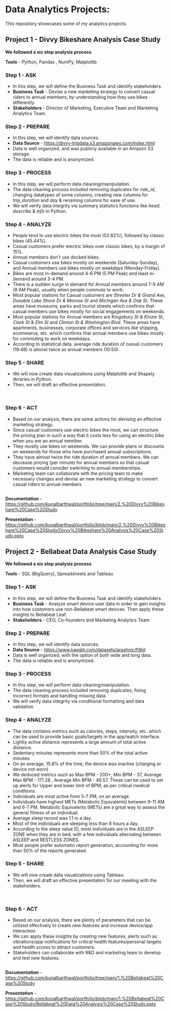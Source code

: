# Data Analytics Projects:

This repository showcases some of my analytics projects.



## Project 1 - Divvy Bikeshare Analysis Case Study

**We followed a six step analysis process**

**Tools** - Python, Pandas , NumPy, Matplotlib


### Step 1 - ASK 
* In this step, we will define the Business Task and identify stakeholders.
* **Business Task** - Devise a new marketing strategy to convert casual riders to annual members, by understanding how they use bikes differently.
* **Stakeholders** - Director of Marketing, Executive Team and Marketing Analytics Team.

### Step 2 - PREPARE
* In this step, we will identify data sources.
* **Data Source** - <https://divvy-tripdata.s3.amazonaws.com/index.html>
* Data is well organized, and was publicly available in an Amazon S3 storage.
* The data is reliable and is anonymized.

### Step 3 - PROCESS
* In this step, we will perform data cleaning/manipulation.
* The data cleaning process included removing duplicates for *ride_id*, changing datatypes of some columns, creating new columns for *trip_duration* and *day* & renaming columns for ease of use.
* We will verify data integrity via summary statistics functions like *head*, *describe* & *info* in Python.

### Step 4 - ANALYZE
* People tend to use electric bikes the most (52.82%), followed by classic bikes (45.44%).
* Casual customers prefer electric bikes over classic bikes, by a margin of 15%.
* Annual members don't use docked bikes.
* Casual customers use bikes mostly on weekends (Saturday-Sunday), and Annual members use bikes mostly on weekdays (Monday-Friday).
* Bikes are most in-demand around 4-6 PM (5 PM Peak) and least in-demand around 3-4 PM.
* There is a sudden surge in demand for Annual members around 7-9 AM (8 AM Peak), usually when people commute to work.
* Most popular stations for Casual customers are *Streeter Dr & Grand Ave*, *Dusable Lake Shore Dr & Monroe St* and *Michigan Ave & Oak St*. These areas have museums, parks and tourist streets which confirms that casual members use bikes mostly for social engagements on weekends.
* Most popular stations for Annual members are *Kingsbury St & Kinzie St*, *Clark St & Elm St* and *Clinton St & Washington Blvd*. These areas have apartments, businesses, corporate offices and services like shipping, ecommerce, etc. which confirms that annual members use bikes mostly for commuting to work on weekdays.
* According to statistical data, average ride duration of casual customers (19:48) is almost twice as annual members (10:50).

### Step 5 - SHARE
* We will now create data visualizations using Matplotlib and Shapely libraries in Python.
* Then, we will draft an effective presentation.

<img src="2. Divvy Bikeshare Case Study/Data Visualization/Bikes used per Day - Casual Customers.png" class="img-responsive" alt="">

<img src="2. Divvy Bikeshare Case Study/Data Visualization/Most Popular Start Stations - Casual Customers.png" class="img-responsive" alt="">


### Step 6 - ACT
* Based on our analysis, there are some actions for devising an effective marketing strategy.
* Since casual customers use electric bikes the most, we can structure the pricing plan in such a way that it costs less for using an electric bike when you are an annual member.
* They mostly use bikes on weekends. We can provide plans or discounts on weekends for those who have purchased annual subscriptions.
* They have almost twice the ride duration of annual members. We can decrease pricing (per minute) for annual members so that casual customers would consider switching to annual memberships.
* Marketing team can collaborate with the pricing team to make necessary changes and devise an new marketing strategy to convert casual riders to annual members

<img src="2. Divvy Bikeshare Case Study/Data Visualization/Conclusion.png" class="img-responsive" alt="">


**Documentation** - <https://github.com/kunalbarthwal/portfolio/tree/main/2.%20Divvy%20Bikeshare%20Case%20Study>

**Presentation** - <https://github.com/kunalbarthwal/portfolio/blob/main/2.%20Divvy%20Bikeshare%20Case%20Study/Divvy%20Bikeshare%20Analysis%20Case%20Study.pptx>



## Project 2 - Bellabeat Data Analysis Case Study

**We followed a six step analysis process**

**Tools** - SQL (BigQuery), Spreadsheets and Tableau


### Step 1 - ASK 
* In this step, we will define the Business Task and identify stakeholders.
* **Business Task** - Analyze smart device user data in order to gain insights into how customers use non-Bellabeat smart devices. Then apply these insights to Bellabeat Leaf.
* **Stakeholders** - CEO, Co-founders and Marketing Analytics Team

### Step 2 - PREPARE
* In this step, we will identify data sources.
* **Data Source** - <https://www.kaggle.com/datasets/arashnic/fitbit>
* Data is well organized, with the option of both wide and long data.
* The data is reliable and is anonymized.

### Step 3 - PROCESS
* In this step, we will perform data cleaning/manipulation.
* The data cleaning process included removing duplicates, fixing incorrect formats and handling missing data.
* We will verify data integrity via conditional formatting and data validation.

### Step 4 - ANALYZE
* The data contains metrics such as calories, steps, intensity, etc. which can be used to provide basic goals/targets in the app/watch interface.
* Lightly active distance represents a large amount of total active distance.
* Sedentary minutes represents more than 50%  of the total active minutes.
* On an average, 15.8% of the time, the device was inactive (charging or device not worn)
* We deduced metrics such as Max BPM - 200+, Min BPM - 37, Average Max BPM - 171.28 , Average Min BPM - 46.57. These can be used to set up alerts for Upper and lower limit of BPM, as per critical medical conditions.
* Individuals are most active from 5-7 PM, on an average.
* Individuals have highest METs (Metabolic Equivalents) between 9-11 AM and 6-7 PM. Metabolic Equivalents (METs) are a great way to assess the general fitness of an individual.
* Average sleep record was 1.1 in a day.
* Most of the individuals are sleeping less than 8 hours a day. 
* According to the sleep value ID, most individuals are in the ASLEEP ZONE when they are in bed, with a few individuals alternating between ASLEEP and RESTLESS ZONES.
* Most people prefer automatic report generation, accounting for more than 50% of the reports generated.

### Step 5 - SHARE
* We will now create data visualizations using Tableau.
* Then, we will draft an effective presentation for our meeting with the stakeholders.

<img src="1. Bellabeat Case Study/Tableau Visualizations/Daily Active Distance.png" class="img-responsive" alt="">

<img src="1. Bellabeat Case Study/Tableau Visualizations/Sleep Value.png" class="img-responsive" alt="">


### Step 6 - ACT
* Based on our analysis, there are plenty of parameters that can be utilized effectively to create new features and increase device/app interaction.
* We can apply these insights by creating new features, alerts such as vibrations/app notifications for critical health features/personal targets and health scores to attract customers.
* Stakeholders can collaborate with R&D and marketing team to develop and test new features.

<img src="1. Bellabeat Case Study/Tableau Visualizations/Conclusion.png" class="img-responsive" alt="">


**Documentation** - <https://github.com/kunalbarthwal/portfolio/tree/main/1.%20Bellabeat%20Case%20Study>

**Presentation** - <https://github.com/kunalbarthwal/portfolio/blob/main/1.%20Bellabeat%20Case%20Study/Bellabeat%20Data%20Analysis%20Case%20Study.pptx>

